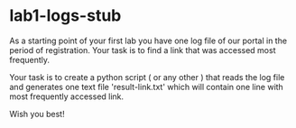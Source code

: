 # lab1-logs-stub
As a starting point of your first lab you have one log file of our portal in the period of registration.
Your task is to find a link that was accessed most frequently.

Your task is to create a python script ( or any other ) that reads the log file and generates one text file 'result-link.txt' which will contain one line with most frequently accessed link.

Wish you best!
